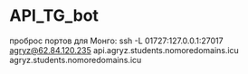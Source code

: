 # API_TG_bot
проброс портов для Монго:
ssh -L 01727:127.0.0.1:27017 agryz@62.84.120.235
api.agryz.students.nomoredomains.icu
agryz.students.nomoredomains.icu
